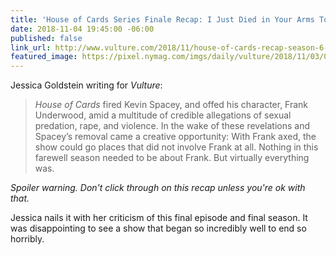 ```yaml
---
title: 'House of Cards Series Finale Recap: I Just Died in Your Arms Tonight'
date: 2018-11-04 19:45:00 -06:00
published: false
link_url: http://www.vulture.com/2018/11/house-of-cards-recap-season-6-episode-8-finale.html
featured_image: https://pixel.nymag.com/imgs/daily/vulture/2018/11/03/03-house-of-cards-finale.w1200.h630.jpg
---
```


Jessica Goldstein writing for *Vulture*:

> *House of Cards* fired Kevin Spacey, and offed his character, Frank Underwood, amid a multitude of credible allegations of sexual predation, rape, and violence. In the wake of these revelations and Spacey’s removal came a creative opportunity: With Frank axed, the show could go places that did not involve Frank at all. Nothing in this farewell season needed to be about Frank. But virtually everything was.

*Spoiler warning. Don't click through on this recap unless you're ok with that.*

Jessica nails it with her criticism of this final episode and final season. It was disappointing to see a show that began so incredibly well to end so horribly.